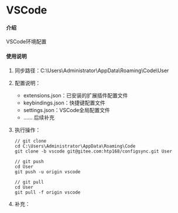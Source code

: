 ﻿# VSCode

#### 介绍
VSCode环境配置

#### 使用说明

1.  同步路径：C:\Users\Administrator\AppData\Roaming\Code\User

2.  配置说明：
    * extensions.json：已安装的扩展插件配置文件
    * keybindings.json：快捷键配置文件
    * settings.json：VSCode全局配置文件
    * …… 后续补充

3.  执行操作：
    ```git
    // git clone
    cd C:\Users\Administrator\AppData\Roaming\Code
    git clone -b vscode git@gitee.com:htp168/configsync.git User
    
    // git push
    cd User
    git push -u origin vscode
    
    // git pull
    cd User
    git pull -f origin vscode
    
    ```

4.  补充：